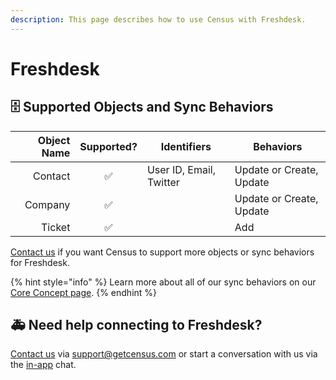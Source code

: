 ```yaml
---
description: This page describes how to use Census with Freshdesk.
---
```


# Freshdesk

## 🗄 Supported Objects and Sync Behaviors

| **Object Name** | **Supported?** | Identifiers             | **Behaviors**            |
| --------------: | :------------: | ----------------------- |--------------------------|
|         Contact |        ✅       | User ID, Email, Twitter | Update or Create, Update |
|         Company |       ✅       |                         | Update or Create, Update |
|          Ticket |       ✅       |                         | Add                      |

[Contact us](mailto:support@getcensus.com) if you want Census to support more objects or sync behaviors for Freshdesk.

{% hint style="info" %}
Learn more about all of our sync behaviors on our [Core Concept page](../basics/core-concept/#the-different-sync-behaviors).
{% endhint %}

## 🚑 Need help connecting to Freshdesk?

[Contact us](mailto:support@getcensus.com) via support@getcensus.com or start a conversation with us via the [in-app](https://app.getcensus.com) chat.

